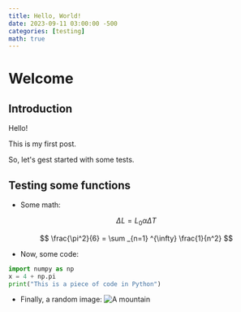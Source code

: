 ```yaml
---
title: Hello, World!
date: 2023-09-11 03:00:00 -500
categories: [testing]
math: true
---
```




# Welcome

## Introduction

Hello! 

This is my first post.

So, let's gest started with some tests.

## Testing some functions

* Some math:







$$ \Delta L = L_0 \alpha \Delta T$$


$$ \frac{\pi^2}{6} = \sum _{n=1} ^{\infty} \frac{1}{n^2} $$


* Now, some code:
```python
import numpy as np
x = 4 + np.pi
print("This is a piece of code in Python")
```

* Finally, a random image:
![A mountain](/assets/mountain.jpg)


